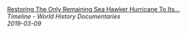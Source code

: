 <!--2024-07-21 00:18:13-->
<div class="yb">
  <a class="nodecor" href="/posts.html?istoriya/restoring_the_only_remaining_sea_hawker_hurricane_to_its_former_glory_the_sea_hurricane">
    <img class="preview" data-videoid="ZVVEym0suvc" src="https://i.ytimg.com/vi/ZVVEym0suvc/hqdefault.jpg" align="middle" alt="">
  </a>
  <div class="inlbl text">
    <a class="nodecor" href="/posts.html?istoriya/restoring_the_only_remaining_sea_hawker_hurricane_to_its_former_glory_the_sea_hurricane">Restoring The Only Remaining Sea Hawker Hurricane To Its...</a><br>
    <i class="smaller2">Timeline - World History Documentaries</i><br>
    <i class="smaller3">2019-03-09</i>
  </div>
</div>
